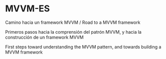 # MVVM-ES
Camino hacia un framework MVVM / Road to a MVVM framework

Primeros pasos hacia la comprensión del patrón MVVM, y hacia la construcción de un framework MVVM

First steps toward understanding the MVVM pattern, and towards building a MVVM framework 
